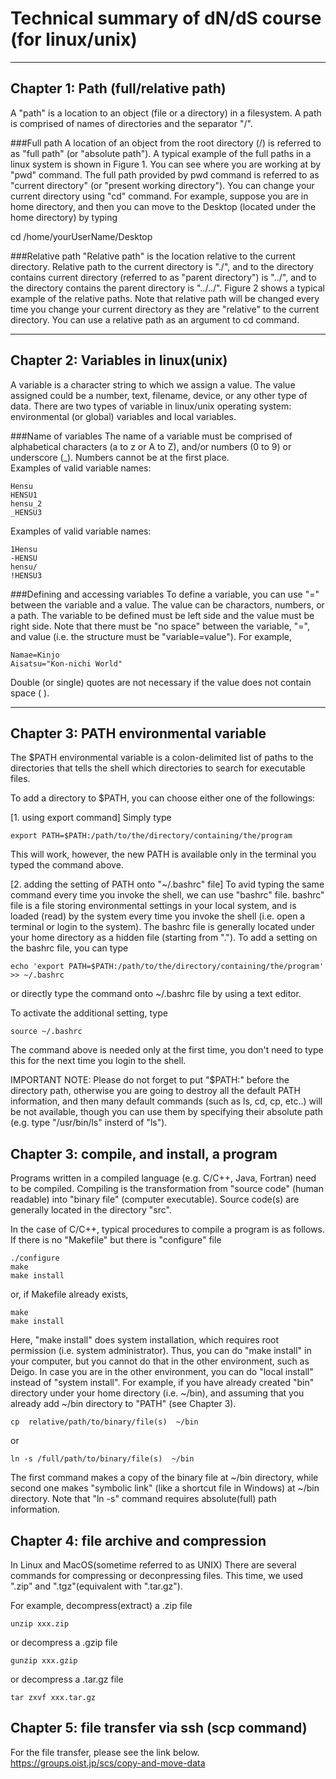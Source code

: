 # Technical summary of dN/dS course (for linux/unix)


--------------------------------------------------------------------------------
## Chapter 1: Path (full/relative path)
A "path" is a location to an object (file or a directory) in a filesystem. A path is comprised of names of directories and the separator "/".

###Full path
A location of an object from the root directory (/) is referred to as "full path" (or "absolute path"). A typical example of the full paths in a linux system is shown in Figure 1.
<FIg1>
You can see where you are working at by "pwd" command. The full path provided by pwd command is referred to as "current directory" (or "present working directory"). You can change your current directory using "cd" command. For example, suppose you are in home directory, and then you can move to the Desktop (located under the home directory) by typing


  cd /home/yourUserName/Desktop


###Relative path
"Relative path" is the location relative to the current directory. Relative path to the current directory is "./", and to the directory contains current directory (referred to as "parent directory") is "../", and to the directory contains the parent directory is "../../".
Figure 2 shows a typical example of the relative paths. Note that relative path will be changed every time you change your current directory as they are "relative" to the current directory. You can use a relative path as an argument to cd command.
<Fig2>

--------------------------------------------------------------------------------
## Chapter 2: Variables in linux(unix)

A variable is a character string to which we assign a value. The value assigned could be a number, text, filename, device, or any other type of data. There are two types of variable in linux/unix operating system: environmental (or global) variables and local variables.

###Name of variables
The name of a variable must be comprised of alphabetical characters (a to z or A to Z), and/or numbers (0 to 9) or underscore (_). Numbers cannot be at the first place.  
Examples of valid variable names:
```
Hensu
HENSU1
hensu_2
_HENSU3
```
Examples of valid variable names:
```
1Hensu
-HENSU
hensu/
!HENSU3
```

###Defining and accessing variables
To define a variable, you can use "=" between the variable and a value. The value can be charactors, numbers, or a path. The variable to be defined must be left side and the value must be right side. Note that there must be "no space" between the variable, "=", and value (i.e. the structure must be "variable=value").
For example,
```
Namae=Kinjo
Aisatsu="Kon-nichi World"
```
Double (or single) quotes are not necessary if the value does not contain space ( ). 

--------------------------------------------------------------------------------
## Chapter 3: PATH environmental variable

The $PATH environmental variable is a colon-delimited list of paths to the directories that tells the shell which directories to search for executable files.

To add a directory to $PATH, you can choose either one of the followings:

[1. using export command]
Simply type
```
export PATH=$PATH:/path/to/the/directory/containing/the/program
```
This will work, however, the new PATH is available only in the terminal you typed the command above.


[2. adding the setting of PATH onto "~/.bashrc" file]
To avid typing the same command every time you invoke the shell, we can use "bashrc" file. bashrc" file is a file storing environmental settings in your local system, and is loaded (read) by the system every time you invoke the shell (i.e. open a terminal or login to the system). The bashrc file is generally located under your home directory as a hidden file (starting from ".").
To add a setting on the bashrc file, you can type
```
echo 'export PATH=$PATH:/path/to/the/directory/containing/the/program' >> ~/.bashrc
```
or directly type the command onto ~/.bashrc file by using a text editor.
  
To activate the additional setting, type

```
source ~/.bashrc
```

The command above is needed only at the first time, you don't need to type this for the next time you login to the shell.

IMPORTANT NOTE: Please do not forget to put "$PATH:" before the directory path, otherwise you are going to destroy all the default PATH information, and then many default commands (such as ls, cd, cp, etc..) will be not available, though you can use them by specifying their absolute path (e.g. type "/usr/bin/ls" insterd of "ls").


## Chapter 3: compile, and install, a program

Programs written in a compiled language (e.g. C/C++, Java, Fortran) need to be compiled. Compiling is the transformation from "source code" (human readable) into "binary file" (computer executable). Source code(s) are generally located in the directory "src".

In the case of C/C++, typical procedures to compile a program is as follows.
If there is no "Makefile" but there is "configure" file

```
./configure
make
make install
```

or, if Makefile already exists,

```
make
make install
```

Here, "make install" does system installation, which requires root permission (i.e. system administrator). Thus, you can do "make install" in your computer, but you cannot do that in the other environment, such as Deigo.
In case you are in the other environment, you can do "local install" instead of "system install". For example, if you have already created "bin" directory under your home directory (i.e. ~/bin), and assuming that you already add ~/bin directory to "PATH" (see Chapter 3).
```
cp  relative/path/to/binary/file(s)  ~/bin
```
or
```
ln -s /full/path/to/binary/file(s)  ~/bin
```
The first command makes a copy of the binary file at ~/bin directory, while second one makes "symbolic link" (like a shortcut file in Windows) at ~/bin directory. Note that "ln -s" command requires absolute(full) path information.


## Chapter 4: file archive and compression 

In Linux and MacOS(sometime referred to as UNIX) There are several commands for compressing or deconpressing files. This time, we used ".zip" and ".tgz"(equivalent with ".tar.gz").

For example, decompress(extract) a .zip file
```
unzip xxx.zip
```
or decompress a .gzip file
```
gunzip xxx.gzip
```
or decompress a .tar.gz file
```
tar zxvf xxx.tar.gz
```


## Chapter 5: file transfer via ssh (scp command)

For the file transfer, please see the link below.
https://groups.oist.jp/scs/copy-and-move-data

